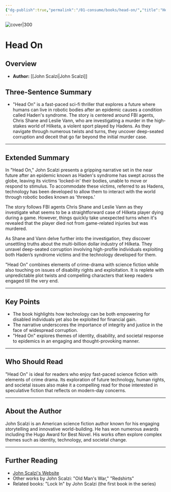 ```yaml
---
{"dg-publish":true,"permalink":"/01-consume/books/head-on/","title":"Head On","tags":["science-fiction","identity","disability","society","epidemics"]}
---
```


![cover|300](http://books.google.com/books/content?id=wuvWDgAAQBAJ&printsec=frontcover&img=1&zoom=1&edge=curl&source=gbs_api)
# Head On

## Overview
- **Author:** [[John Scalzi\|John Scalzi]]

## Three-Sentence Summary
- "Head On" is a fast-paced sci-fi thriller that explores a future where humans can live in robotic bodies after an epidemic causes a condition called Haden's syndrome. The story is centered around FBI agents, Chris Shane and Leslie Vann, who are investigating a murder in the high-stakes world of Hilketa, a violent sport played by Hadens. As they navigate through numerous twists and turns, they uncover deep-seated corruption and deceit that go far beyond the initial murder case.

---

## Extended Summary
In "Head On," John Scalzi presents a gripping narrative set in the near future after an epidemic known as Haden's syndrome has swept across the globe, leaving its victims 'locked-in' their bodies, unable to move or respond to stimulus. To accommodate these victims, referred to as Hadens, technology has been developed to allow them to interact with the world through robotic bodies known as 'threeps.'

The story follows FBI agents Chris Shane and Leslie Vann as they investigate what seems to be a straightforward case of Hilketa player dying during a game. However, things quickly take unexpected turns when it's revealed that the player died not from game-related injuries but was murdered.

As Shane and Vann delve further into the investigation, they discover unsettling truths about the multi-billion dollar industry of Hilketa. They unravel deep-seated corruption involving high-profile individuals exploiting both Haden’s syndrome victims and the technology developed for them.

"Head On" combines elements of crime-drama with science fiction while also touching on issues of disability rights and exploitation. It is replete with unpredictable plot twists and compelling characters that keep readers engaged till the very end.

---

## Key Points
- The book highlights how technology can be both empowering for disabled individuals yet also be exploited for financial gain.
- The narrative underscores the importance of integrity and justice in the face of widespread corruption.
- "Head On" explores themes of identity, disability, and societal response to epidemics in an engaging and thought-provoking manner.

---

## Who Should Read
"Head On" is ideal for readers who enjoy fast-paced science fiction with elements of crime drama. Its exploration of future technology, human rights, and societal issues also make it a compelling read for those interested in speculative fiction that reflects on modern-day concerns.

---

## About the Author
John Scalzi is an American science fiction author known for his engaging storytelling and innovative world-building. He has won numerous awards including the Hugo Award for Best Novel. His works often explore complex themes such as identity, technology, and societal change.

---

## Further Reading
- [John Scalzi's Website](https://whatever.scalzi.com/)
- Other works by John Scalzi: "Old Man's War," "Redshirts"
- Related books: "Lock In" by John Scalzi (the first book in the series)
